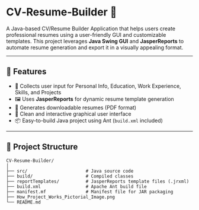 # CV‑Resume‑Builder 📝

A Java-based CV/Resume Builder Application that helps users create professional resumes using a user-friendly GUI and customizable templates. This project leverages **Java Swing GUI** and **JasperReports** to automate resume generation and export it in a visually appealing format.

---

## 🔧 Features

- 🧾 Collects user input for Personal Info, Education, Work Experience, Skills, and Projects
- 🖼️ Uses **JasperReports** for dynamic resume template generation
- 📄 Generates downloadable resumes (PDF format)
- 🎨 Clean and interactive graphical user interface
- 📦 Easy-to-build Java project using Ant (`build.xml` included)

---

## 📁 Project Structure

```plaintext
CV-Resume-Builder/
│
├── src/                      # Java source code
├── build/                    # Compiled classes
├── reportTemplates/          # JasperReports template files (.jrxml)
├── build.xml                 # Apache Ant build file
├── manifest.mf               # Manifest file for JAR packaging
├── How_Project_Works_Pictorial_Image.png
└── README.md

